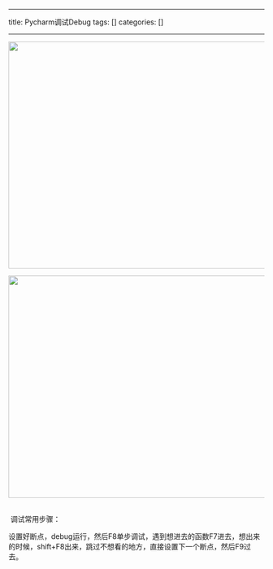 
--- 
title:  Pycharm调试Debug 
tags: []
categories: [] 

---
<img alt="" height="446" src="https://img-blog.csdnimg.cn/c0794823801b46de93a69d4574cd7dbc.png" width="928">

<img alt="" height="437" src="https://img-blog.csdnimg.cn/f1cd167caa81429e934659775f85a148.png" width="850"> 

 调试常用步骤：

设置好断点，debug运行，然后F8单步调试，遇到想进去的函数F7进去，想出来的时候，shift+F8出来，跳过不想看的地方，直接设置下一个断点，然后F9过去。

 

